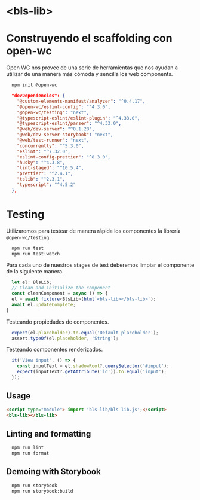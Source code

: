 # \<bls-lib>

# Construyendo el scaffolding con open-wc

Open WC nos provee de una serie de herramientas que nos ayudan a utilizar de una manera más cómoda y sencilla los web components. 

```bash
  npm init @open-wc
```

```json
  "devDependencies": {
    "@custom-elements-manifest/analyzer": "^0.4.17",
    "@open-wc/eslint-config": "^4.3.0",
    "@open-wc/testing": "next",
    "@typescript-eslint/eslint-plugin": "^4.33.0",
    "@typescript-eslint/parser": "^4.33.0",
    "@web/dev-server": "^0.1.28",
    "@web/dev-server-storybook": "next",
    "@web/test-runner": "next",
    "concurrently": "^5.3.0",
    "eslint": "^7.32.0",
    "eslint-config-prettier": "^8.3.0",
    "husky": "^4.3.8",
    "lint-staged": "^10.5.4",
    "prettier": "^2.4.1",
    "tslib": "^2.3.1",
    "typescript": "^4.5.2"
  },
```

# Testing

Utilizaremos para testear de manera rápida los componentes la librería `@open-wc/testing`.

```bash
  npm run test
  npm run test:watch
```

Para cada uno de nuestros stages de test deberemos limpiar el componente de la siguiente manera.
```ts
  let el: BlsLib;
  // Clean and initialize the component
  const cleanComponent = async () => {
  el = await fixture<BlsLib>(html`<bls-lib></bls-lib>`);
  await el.updateComplete;
}
```

Testeando propiedades de componentes.
```ts
  expect(el.placeholder).to.equal('Default placeholder');
  assert.typeOf(el.placeholder, 'String');
```

Testeando componentes renderizados.
```ts
  it('View input', () => {
    const inputText = el.shadowRoot?.querySelector('#input');
    expect(inputText?.getAttribute('id')).to.equal('input');
  });
``` 


## Usage

```html
<script type="module"> import 'bls-lib/bls-lib.js';</script>
<bls-lib></bls-lib>
```

## Linting and formatting

```bash
  npm run lint
  npm run format
```

## Demoing with Storybook

```bash
  npm run storybook
  npm run storybook:build
```
